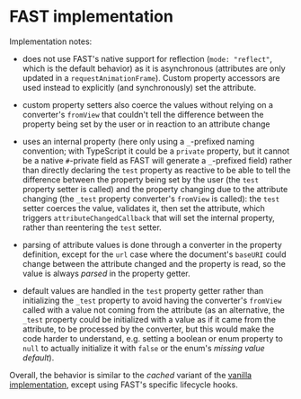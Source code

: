 # FAST implementation

Implementation notes:

- does not use FAST's native support for reflection (`mode: "reflect"`, which is the default behavior) as it is asynchronous (attributes are only updated in a `requestAnimationFrame`).
  Custom property accessors are used instead to explicitly (and synchronously) set the attribute.

- custom property setters also coerce the values without relying on a converter's `fromView` that couldn't tell the difference between the property being set by the user or in reaction to an attribute change

- uses an internal property (here only using a `_`-prefixed naming convention; with TypeScript it could be a `private` property, but it cannot be a native `#`-private field as FAST will generate a `_`-prefixed field)
  rather than directly declaring the `test` property as reactive to be able to tell the difference between the property being set by the user (the `test` property setter is called) and the property changing due to the attribute changing (the `_test` property converter's `fromView` is called):
  the `test` setter coerces the value, validates it, then set the attribute, which triggers `attributeChangedCallback` that will set the internal property, rather than reentering the `test` setter.

- parsing of attribute values is done through a converter in the property definition,
  except for the `url` case where the document's `baseURI` could change between the attribute changed and the property is read,
  so the value is always _parsed_ in the property getter.

- default values are handled in the `test` property getter rather than initializing the `_test` property to avoid having the converter's `fromView` called with a value not coming from the attribute
  (as an alternative, the `_test` property could be initialized with a value as if it came from the attribute, to be processed by the converter, but this would make the code harder to understand, e.g. setting a boolean or enum property to `null` to actually initialize it with `false` or the enum's _missing value default_).

Overall, the behavior is similar to the _cached_ variant of the [vanilla implementation](../vanilla/README.md), except using FAST's specific lifecycle hooks.

